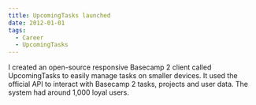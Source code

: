 ```yaml
---
title: UpcomingTasks launched
date: 2012-01-01
tags:
  - Career
  - UpcomingTasks
---
```


I created an open-source responsive Basecamp 2 client called UpcomingTasks to easily manage tasks on smaller devices. It used the official API to interact with Basecamp 2 tasks, projects and user data. The system had around 1,000 loyal users.
